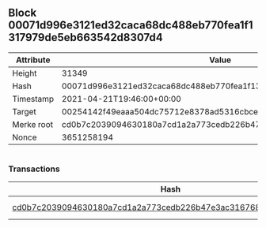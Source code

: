 ## Block 00071d996e3121ed32caca68dc488eb770fea1f1317979de5eb663542d8307d4

Attribute | Value
--- | ---
Height | 31349
Hash | 00071d996e3121ed32caca68dc488eb770fea1f1317979de5eb663542d8307d4
Timestamp | 2021-04-21T19:46:00+00:00
Target | 00254142f49eaaa504dc75712e8378ad5316cbcead634704b3734b6271167cc4
Merke root | cd0b7c2039094630180a7cd1a2a773cedb226b47e3ac31676850b2d191f82c10
Nonce | 3651258194

```

```

### Transactions

Hash | Amount
--- | ---
[cd0b7c2039094630180a7cd1a2a773cedb226b47e3ac31676850b2d191f82c10](cd0b7c2039094630180a7cd1a2a773cedb226b47e3ac31676850b2d191f82c10.md) | 10.00000000 SKEPTI 
